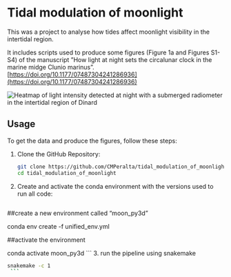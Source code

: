 # Tidal modulation of moonlight
This was a project to analyse how tides affect moonlight visibility in the intertidal region. 

It includes scripts used to produce some figures (Figure 1a and Figures S1-S4) of the manuscript ”How light at night sets the circalunar clock in the marine midge Clunio marinus”. [https://doi.org/10.1177/07487304241286936](https://doi.org/10.1177/07487304241286936)


![Heatmap of light intensity detected at night with a
submerged radiometer in the intertidal region of Dinard](02_visuals/Figure1a_nm_400_500_600_2cycles_NIGHT.png)

## Usage 

To get the data and produce the figures, follow these steps:

1. Clone the GitHub Repository:

    ```bash
   git clone https://github.com/CMPeralta/tidal_modulation_of_moonlight.git
   cd tidal_modulation_of_moonlight
    ```
2. Create and activate the conda environment with the versions used to run all code: 

   ```bash
##create a new environment called “moon_py3d”
    
conda env create -f unified_env.yml

##activate the environment 

conda activate moon_py3d
    ```
3. run the pipeline using snakemake 

   ```bash
snakemake -c 1 
    ```